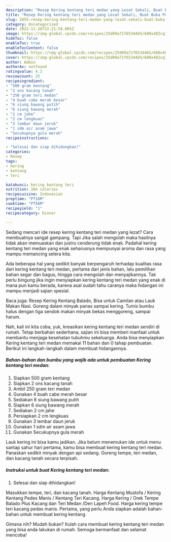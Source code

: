 ```yaml
---
description: "Resep Kering kentang teri medan yang Lezat Sekali, Buat Buka Puasa Bisa Manjain Lidah"
title: "Resep Kering kentang teri medan yang Lezat Sekali, Buat Buka Puasa Bisa Manjain Lidah"
slug: 2055-resep-kering-kentang-teri-medan-yang-lezat-sekali-buat-buka-puasa-bisa-manjain-lidah
category: Uncategorized
date: 2022-11-26T22:21:54.065Z
image: https://img-global.cpcdn.com/recipes/25d09a71f65344b5/680x482cq70/kering-kentang-teri-medan-foto-resep-utama.jpg
hideToc: false
enableToc: true
enableTocContent: false
thumbnail: https://img-global.cpcdn.com/recipes/25d09a71f65344b5/680x482cq70/kering-kentang-teri-medan-foto-resep-utama.jpg
cover: https://img-global.cpcdn.com/recipes/25d09a71f65344b5/680x482cq70/kering-kentang-teri-medan-foto-resep-utama.jpg
author: Admin
authorAv: notfound
ratingvalue: 4.1
reviewcount: 25
recipeingredient:
- "500 gram kentang"
- "2 ons kacang tanah"
- "250 gram teri medan"
- "4 buah cabe merah besar"
- "6 siung bawang putih"
- "6 siung bawang merah"
- "2 cm jahe"
- "2 cm lengkuas"
- "3 lembar daun jeruk"
- "1 sdm air asam jawa"
- "Secukupnya gula merah"
recipeinstructions:

- "Selesai dan siap dihidangkan!"
categories:
- Resep
tags:
- kering
- kentang
- teri

katakunci: kering kentang teri 
nutrition: 264 calories
recipecuisine: Indonesian
preptime: "PT16M"
cooktime: "PT56M"
recipeyield: "1"
recipecategory: Dinner

---
```



Sedang mencari ide resep kering kentang teri medan yang lezat? Cara membuatnya sangat gampang. Tapi Jika salah mengolah maka hasilnya tidak akan memuaskan dan justru cenderung tidak enak. Padahal kering kentang teri medan yang enak seharusnya mempunyai aroma dan rasa yang mampu memancing selera kita.


Ada beberapa hal yang sedikit banyak berpengaruh terhadap kualitas rasa dari kering kentang teri medan, pertama dari jenis bahan, lalu pemilihan bahan segar dan bagus, hingga cara mengolah dan menyajikannya. Tak perlu bingung jika ingin menyiapkan kering kentang teri medan yang enak di mana pun kamu berada, karena asal sudah tahu caranya maka hidangan ini mampu menjadi sajian spesial.

Baca juga: Resep Kering Kentang Balado, Bisa untuk Camilan atau Lauk Makan Nasi. Goreng dalam minyak panas sampai kering. Tumis bumbu halus dengan tiga sendok makan minyak bekas menggoreng, sampai harum.


Nah, kali ini kita coba, yuk, kreasikan kering kentang teri medan sendiri di rumah. Tetap berbahan sederhana, sajian ini bisa memberi manfaat untuk membantu menjaga kesehatan tubuhmu sekeluarga. Anda bisa menyiapkan Kering kentang teri medan memakai 11 bahan dan 0 tahap pembuatan. Berikut ini langkah-langkah dalam membuat hidangannya.

<!--inarticleads1-->

##### Bahan-bahan dan bumbu yang wajib ada untuk pembuatan Kering kentang teri medan:

1. Siapkan 500 gram kentang
1. Siapkan 2 ons kacang tanah
1. Ambil 250 gram teri medan
1. Gunakan 4 buah cabe merah besar
1. Sediakan 6 siung bawang putih
1. Siapkan 6 siung bawang merah
1. Sediakan 2 cm jahe
1. Persiapkan 2 cm lengkuas
1. Gunakan 3 lembar daun jeruk
1. Gunakan 1 sdm air asam jawa
1. Gunakan Secukupnya gula merah


Lauk kering ini bisa kamu jadikan. Jika belum menemukan ide untuk menu santap sahur hari pertama, kamu bisa membuat kering kentang teri medan. Panaskan sedikit minyak dengan api sedang. Goreng tempe, teri medan, dan kacang tanah secara terpisah. 

<!--inarticleads2-->

##### Instruksi untuk buat Kering kentang teri medan:


1. Selesai dan siap dihidangkan!

Masukkan tempe, teri, dan kacang tanah. Harga Kentang Mustofa / Kering Kentang Pedes Manis / Kentang Teri Kacang. Harga Kering / Orek Tempe Balado Plus Kacang dan Teri Medan /Den Lapeh Food. Harga kering tempe teri kacang pedas manis. Pertama, yang perlu Anda siapkan adalah bahan-bahan untuk membuat kering kentang. 

Gimana nih? Mudah bukan? Itulah cara membuat kering kentang teri medan yang bisa anda lakukan di rumah. Semoga bermanfaat dan selamat mencoba!
